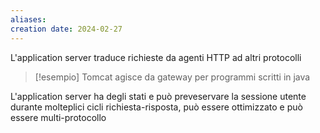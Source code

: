 ```yaml
---
aliases: 
creation date: 2024-02-27
---
```


L'application server traduce richieste da agenti HTTP ad altri protocolli

>[!esempio] 
>Tomcat agisce da gateway per programmi scritti in java

L'application server ha degli stati e può preveservare la sessione utente durante molteplici cicli richiesta-risposta, può essere ottimizzato e può essere multi-protocollo